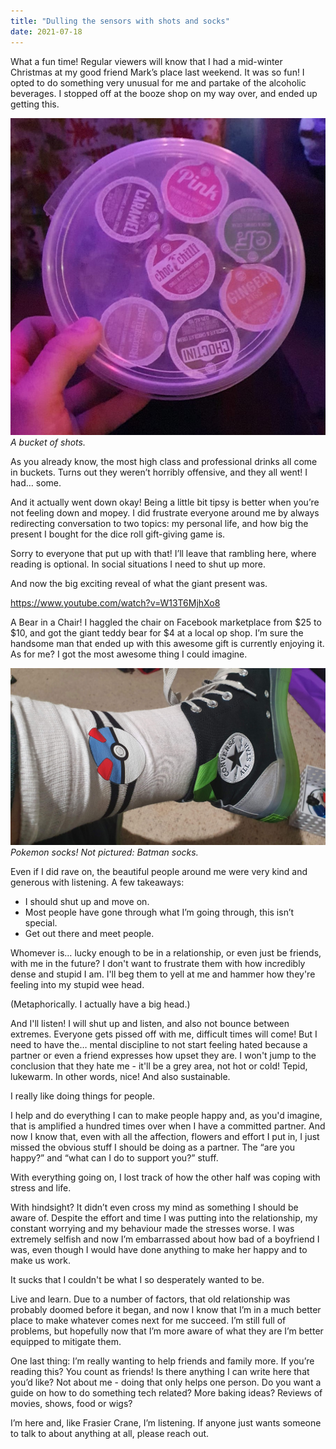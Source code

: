 ```yaml
---
title: "Dulling the sensors with shots and socks"
date: 2021-07-18
---
```


What a fun time! Regular viewers will know that I had a mid-winter Christmas at my good friend Mark’s place last weekend. It was so fun! I opted to do something very unusual for me and partake of the alcoholic beverages. I stopped off at the booze shop on my way over, and ended up getting this.

[![shots.](../../assets/images/blog/shots.jpg)](../../assets/images/blog/shots.jpg)
_A bucket of shots._

As you already know, the most high class and professional drinks all come in buckets. Turns out they weren’t horribly offensive, and they all went! I had… some.

And it actually went down okay! Being a little bit tipsy is better when you’re not feeling down and mopey. I did frustrate everyone around me by always redirecting conversation to two topics: my personal life, and how big the present I bought for the dice roll gift-giving game is.

Sorry to everyone that put up with that! I’ll leave that rambling here, where reading is optional. In social situations I need to shut up more.

And now the big exciting reveal of what the giant present was.

https://www.youtube.com/watch?v=W13T6MjhXo8

A Bear in a Chair! I haggled the chair on Facebook marketplace from $25 to $10, and got the giant teddy bear for $4 at a local op shop. I’m sure the handsome man that ended up with this awesome gift is currently enjoying it. As for me? I got the most awesome thing I could imagine.

[![socks.](../../assets/images/blog/socks.jpg)](../../assets/images/blog/socks.jpg)
_Pokemon socks! Not pictured: Batman socks._

Even if I did rave on, the beautiful people around me were very kind and generous with listening. A few takeaways:

* I should shut up and move on.
* Most people have gone through what I’m going through, this isn’t special.
* Get out there and meet people.

Whomever is… lucky enough to be in a relationship, or even just be friends, with me in the future? I don't want to frustrate them with how incredibly dense and stupid I am. I'll beg them to yell at me and hammer how they're feeling into my stupid wee head.

(Metaphorically. I actually have a big head.)

And I'll listen! I will shut up and listen, and also not bounce between extremes. Everyone gets pissed off with me, difficult times will come! But I need to have the… mental discipline to not start feeling hated because a partner or even a friend expresses how upset they are. I won't jump to the conclusion that they hate me - it'll be a grey area, not hot or cold! Tepid, lukewarm. In other words, nice! And also sustainable.

I really like doing things for people.

I help and do everything I can to make people happy and, as you'd imagine, that is amplified a hundred times over when I have a committed partner. And now I know that, even with all the affection, flowers and effort I put in, I just missed the obvious stuff I should be doing as a partner. The “are you happy?” and “what can I do to support you?” stuff.

With everything going on, I lost track of how the other half was coping with stress and life.

With hindsight? It didn’t even cross my mind as something I should be aware of. Despite the effort and time I was putting into the relationship, my constant worrying and my behaviour made the stresses worse. I was extremely selfish and now I’m embarrassed about how bad of a boyfriend I was, even though I would have done anything to make her happy and to make us work.

It sucks that I couldn't be what I so desperately wanted to be.

Live and learn. Due to a number of factors, that old relationship was probably doomed before it began, and now I know that I’m in a much better place to make whatever comes next for me succeed. I’m still full of problems, but hopefully now that I’m more aware of what they are I’m better equipped to mitigate them.

One last thing: I’m really wanting to help friends and family more. If you’re reading this? You count as friends! Is there anything I can write here that you’d like? Not about me - doing that only helps one person. Do you want a guide on how to do something tech related? More baking ideas? Reviews of movies, shows, food or wigs?

I’m here and, like Frasier Crane, I’m listening. If anyone just wants someone to talk to about anything at all, please reach out.
